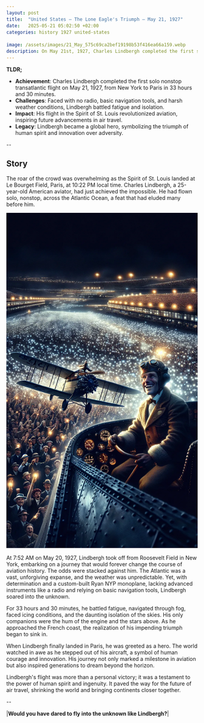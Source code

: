 ```yaml
---
layout: post
title:  "United States – The Lone Eagle's Triumph – May 21, 1927"
date:   2025-05-21 05:02:50 +02:00
categories: history 1927 united-states

image: /assets/images/21_May_575c69ca2bef19198b53f416ea66a159.webp
description: On May 21st, 1927, Charles Lindbergh completed the first solo nonstop transatlantic flight by landing in Paris, France, after departing from New York.
---
```


**TLDR;**
- **Achievement**: Charles Lindbergh completed the first solo nonstop transatlantic flight on May 21, 1927, from New York to Paris in 33 hours and 30 minutes.
- **Challenges**: Faced with no radio, basic navigation tools, and harsh weather conditions, Lindbergh battled fatigue and isolation.
- **Impact**: His flight in the Spirit of St. Louis revolutionized aviation, inspiring future advancements in air travel.
- **Legacy**: Lindbergh became a global hero, symbolizing the triumph of human spirit and innovation over adversity.

--


## Story
The roar of the crowd was overwhelming as the Spirit of St. Louis landed at Le Bourget Field, Paris, at 10:22 PM local time. Charles Lindbergh, a 25-year-old American aviator, had just achieved the impossible. He had flown solo, nonstop, across the Atlantic Ocean, a feat that had eluded many before him.

![Image](/assets/images/21_May_575c69ca2bef19198b53f416ea66a159.webp)

At 7:52 AM on May 20, 1927, Lindbergh took off from Roosevelt Field in New York, embarking on a journey that would forever change the course of aviation history. The odds were stacked against him. The Atlantic was a vast, unforgiving expanse, and the weather was unpredictable. Yet, with determination and a custom-built Ryan NYP monoplane, lacking advanced instruments like a radio and relying on basic navigation tools, Lindbergh soared into the unknown.

For 33 hours and 30 minutes, he battled fatigue, navigated through fog, faced icing conditions, and the daunting isolation of the skies. His only companions were the hum of the engine and the stars above. As he approached the French coast, the realization of his impending triumph began to sink in.

When Lindbergh finally landed in Paris, he was greeted as a hero. The world watched in awe as he stepped out of his aircraft, a symbol of human courage and innovation. His journey not only marked a milestone in aviation but also inspired generations to dream beyond the horizon.

Lindbergh's flight was more than a personal victory; it was a testament to the power of human spirit and ingenuity. It paved the way for the future of air travel, shrinking the world and bringing continents closer together.


--

|**Would you have dared to fly into the unknown like Lindbergh?**|

